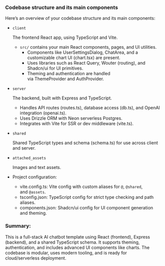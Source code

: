 ### Codebase structure and its main components

Here’s an overview of your codebase structure and its main components:

- `client`
    
    The frontend React app, using TypeScript and Vite.
    
    - `src/` contains your main React components, pages, and UI utilities.
        - Components like UserSettingsDialog, ChatArea, and a customizable chart UI (chart.tsx) are present.
        - Uses libraries such as React Query, Wouter (routing), and Shadcn/ui for UI primitives.
        - Theming and authentication are handled via ThemeProvider and AuthProvider.

- `server`
    
    The backend, built with Express and TypeScript.
    
    - Handles API routes (routes.ts), database access (db.ts), and OpenAI integration (openai.ts).
    - Uses Drizzle ORM with Neon serverless Postgres.
    - Integrates with Vite for SSR or dev middleware (vite.ts).
    
- `shared`
    
    Shared TypeScript types and schema (schema.ts) for use across client and server.
    
- `attached_assets`
    
    Images and text assets.
    
- Project configuration:
    - vite.config.ts: Vite config with custom aliases for `@`, `@shared`, and `@assets`.
    - tsconfig.json: TypeScript config for strict type checking and path aliases.
    - components.json: Shadcn/ui config for UI component generation and theming.

### **Summary:**

This is a full-stack AI chatbot template using React (frontend), Express (backend), and a shared TypeScript schema. It supports theming, authentication, and includes advanced UI components like charts. The codebase is modular, uses modern tooling, and is ready for cloud/serverless deployment.